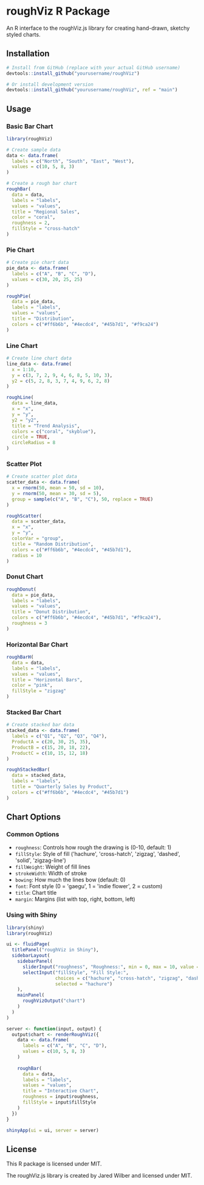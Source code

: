 # roughViz R Package

An R interface to the roughViz.js library for creating hand-drawn, sketchy styled charts.

## Installation

```r
# Install from GitHub (replace with your actual GitHub username)
devtools::install_github("yourusername/roughViz")

# Or install development version
devtools::install_github("yourusername/roughViz", ref = "main")
```

## Usage

### Basic Bar Chart

```r
library(roughViz)

# Create sample data
data <- data.frame(
  labels = c("North", "South", "East", "West"),
  values = c(10, 5, 8, 3)
)

# Create a rough bar chart
roughBar(
  data = data,
  labels = "labels",
  values = "values",
  title = "Regional Sales",
  color = "coral",
  roughness = 2,
  fillStyle = "cross-hatch"
)
```

### Pie Chart

```r
# Create pie chart data
pie_data <- data.frame(
  labels = c("A", "B", "C", "D"),
  values = c(30, 20, 25, 25)
)

roughPie(
  data = pie_data,
  labels = "labels",
  values = "values",
  title = "Distribution",
  colors = c("#ff6b6b", "#4ecdc4", "#45b7d1", "#f9ca24")
)
```

### Line Chart

```r
# Create line chart data
line_data <- data.frame(
  x = 1:10,
  y = c(3, 7, 2, 9, 4, 6, 8, 5, 10, 3),
  y2 = c(5, 2, 8, 3, 7, 4, 9, 6, 2, 8)
)

roughLine(
  data = line_data,
  x = "x",
  y = "y",
  y2 = "y2",
  title = "Trend Analysis",
  colors = c("coral", "skyblue"),
  circle = TRUE,
  circleRadius = 8
)
```

### Scatter Plot

```r
# Create scatter plot data
scatter_data <- data.frame(
  x = rnorm(50, mean = 50, sd = 10),
  y = rnorm(50, mean = 30, sd = 5),
  group = sample(c("A", "B", "C"), 50, replace = TRUE)
)

roughScatter(
  data = scatter_data,
  x = "x",
  y = "y",
  colorVar = "group",
  title = "Random Distribution",
  colors = c("#ff6b6b", "#4ecdc4", "#45b7d1"),
  radius = 10
)
```

### Donut Chart

```r
roughDonut(
  data = pie_data,
  labels = "labels",
  values = "values",
  title = "Donut Distribution",
  colors = c("#ff6b6b", "#4ecdc4", "#45b7d1", "#f9ca24"),
  roughness = 3
)
```

### Horizontal Bar Chart

```r
roughBarH(
  data = data,
  labels = "labels",
  values = "values",
  title = "Horizontal Bars",
  color = "pink",
  fillStyle = "zigzag"
)
```

### Stacked Bar Chart

```r
# Create stacked bar data
stacked_data <- data.frame(
  labels = c("Q1", "Q2", "Q3", "Q4"),
  ProductA = c(20, 30, 25, 35),
  ProductB = c(15, 20, 18, 22),
  ProductC = c(10, 15, 12, 18)
)

roughStackedBar(
  data = stacked_data,
  labels = "labels",
  title = "Quarterly Sales by Product",
  colors = c("#ff6b6b", "#4ecdc4", "#45b7d1")
)
```

## Chart Options

### Common Options

- `roughness`: Controls how rough the drawing is (0-10, default: 1)
- `fillStyle`: Style of fill ('hachure', 'cross-hatch', 'zigzag', 'dashed', 'solid', 'zigzag-line')
- `fillWeight`: Weight of fill lines
- `strokeWidth`: Width of stroke
- `bowing`: How much the lines bow (default: 0)
- `font`: Font style (0 = 'gaegu', 1 = 'indie flower', 2 = custom)
- `title`: Chart title
- `margin`: Margins (list with top, right, bottom, left)

### Using with Shiny

```r
library(shiny)
library(roughViz)

ui <- fluidPage(
  titlePanel("roughViz in Shiny"),
  sidebarLayout(
    sidebarPanel(
      sliderInput("roughness", "Roughness:", min = 0, max = 10, value = 2),
      selectInput("fillStyle", "Fill Style:",
                  choices = c("hachure", "cross-hatch", "zigzag", "dashed", "solid"),
                  selected = "hachure")
    ),
    mainPanel(
      roughVizOutput("chart")
    )
  )
)

server <- function(input, output) {
  output$chart <- renderRoughViz({
    data <- data.frame(
      labels = c("A", "B", "C", "D"),
      values = c(10, 5, 8, 3)
    )
    
    roughBar(
      data = data,
      labels = "labels",
      values = "values",
      title = "Interactive Chart",
      roughness = input$roughness,
      fillStyle = input$fillStyle
    )
  })
}

shinyApp(ui = ui, server = server)
```

## License

This R package is licensed under MIT.

The roughViz.js library is created by Jared Wilber and licensed under MIT.